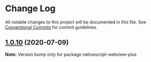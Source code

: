 # Change Log

All notable changes to this project will be documented in this file.
See [Conventional Commits](https://conventionalcommits.org) for commit guidelines.

## [1.0.10](https://github.com/farfromrefug/nativescript-webview-plus/compare/v5.2.0...v1.0.10) (2020-07-09)

**Note:** Version bump only for package nativescript-webview-plus
